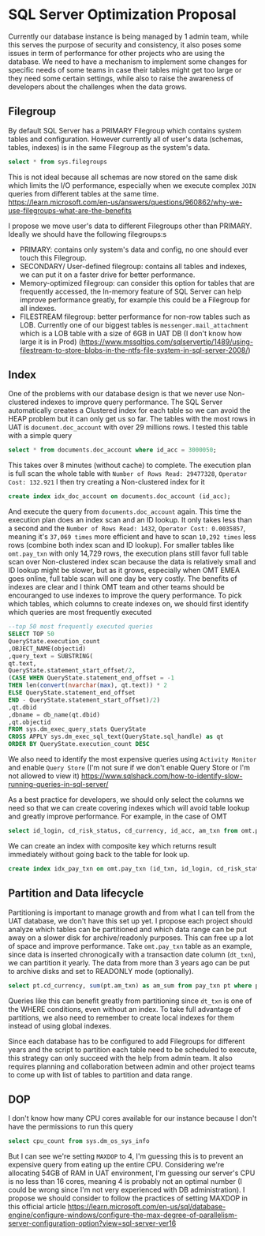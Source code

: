 # SQL Server Optimization Proposal

Currently our database instance is being managed by 1 admin team, while this serves the purpose of security and consistency, it also poses some issues in term of performance for other projects who are using the database. We need to have a mechanism to implement some changes for specific needs of some teams in case their tables might get too large or they need some certain settings, while also to raise the awareness of developers about the challenges when the data grows.

## Filegroup 
By default SQL Server has a PRIMARY Filegroup which contains system tables and configuration. However currently all of user's data (schemas, tables, indexes) is in the same Filegroup as the system's data.
```sql
select * from sys.filegroups
```

This is not ideal because all schemas are now stored on the same disk which limits the I/O performance, especially when we execute complex `JOIN` queries from different tables at the same time.
https://learn.microsoft.com/en-us/answers/questions/960862/why-we-use-filegroups-what-are-the-benefits

I propose we move user's data to different Filegroups other than PRIMARY. Ideally we should have the following filegroups:s
- PRIMARY: contains only system's data and config, no one should ever touch this Filegroup. 
- SECONDARY/ User-defined filegroup: contains all tables and indexes, we can put it on a faster drive for better performance.
- Memory-optimized filegroup: can consider this option for tables that are frequently accessed, the In-memory feature of SQL Server can help improve performance greatly, for example this could be a Filegroup for all indexes.
- FILESTREAM filegroup: better performance for non-row tables such as LOB. Currently one of our biggest tables is `messenger.mail_attachment` which is a LOB table with a size of 6GB in UAT DB (I don't know how large it is in Prod) (https://www.mssqltips.com/sqlservertip/1489/using-filestream-to-store-blobs-in-the-ntfs-file-system-in-sql-server-2008/)


## Index
One of the problems with our database design is that we never use Non-clustered indexes to improve query performance. The SQL Server automatically creates a Clustered index for each table so we can avoid the HEAP problem but it can only get us so far.
The tables with the most rows in UAT is `document.doc_account` with over 29 millions rows. I tested this table with a simple query
```sql
select * from documents.doc_account where id_acc = 3000050;
```
This takes over 8 minutes (without cache) to complete. The execution plan is full scan the whole table with `Number of Rows Read: 29477328`, `Operator Cost: 132.921`
I then try creating a Non-clustered index for it 
```sql
create index idx_doc_account on documents.doc_account (id_acc);
```
And execute the query from `documents.doc_account` again. This time the execution plan does an index scan and an ID lookup. It only takes less than a second and the `Number of Rows Read: 1432`, `Operator Cost: 0.0035857`, meaning it's `37,069 times` more efficient and have to scan `10,292 times` less rows (combine both index scan and ID lookup).
For smaller tables like `omt.pay_txn` with only 14,729 rows, the execution plans still favor full table scan over Non-clustered index scan because the data is relatively small and ID lookup might be slower, but as it grows, especially when OMT EMEA goes online, full table scan will one day be very costly.
The benefits of indexes are clear and I think OMT team and other teams should be encouranged to use indexes to improve the query performance. 
To pick which tables, which columns to create indexes on, we should first identify which queries are most frequently executed
```sql
--top 50 most frequently executed queries
SELECT TOP 50
QueryState.execution_count
,OBJECT_NAME(objectid)
,query_text = SUBSTRING(
qt.text,
QueryState.statement_start_offset/2,
(CASE WHEN QueryState.statement_end_offset = -1
THEN len(convert(nvarchar(max), qt.text)) * 2
ELSE QueryState.statement_end_offset
END - QueryState.statement_start_offset)/2)
,qt.dbid
,dbname = db_name(qt.dbid)
,qt.objectid
FROM sys.dm_exec_query_stats QueryState
CROSS APPLY sys.dm_exec_sql_text(QueryState.sql_handle) as qt
ORDER BY QueryState.execution_count DESC
```
We also need to identify the most expensive queries using `Activity Monitor` and enable `Query Store` (I'm not sure if we don't enable Query Store or I'm not allowed to view it)
https://www.sqlshack.com/how-to-identify-slow-running-queries-in-sql-server/

As a best practice for developers, we should only select the columns we need so that we can create covering indexes which will avoid table lookup and greatly improve performance. For example, in the case of OMT
```sql
select id_login, cd_risk_status, cd_currency, id_acc, am_txn from omt.pay_txn where id_txn = :id_txn
```
We can create an index with composite key which returns result immediately without going back to the table for look up.
```sql
create index idx_pay_txn on omt.pay_txn (id_txn, id_login, cd_risk_status, cd_currency, id_acc, am_txn)
```

## Partition and Data lifecycle
Partitioning is important to manage growth and from what I can tell from the UAT database, we don't have this set up yet. I propose each project should analyze which tables can be partitioned and which data range can be put away on a slower disk for archive/readonly purposes. This can free up a lot of space and improve performance.
Take `omt.pay_txn` table as an example, since data is inserted chronogically with a transaction date column (`dt_txn`), we can partition it yearly. The data from more than 3 years ago can be put to archive disks and set to READONLY mode (optionally). 
```sql
select pt.cd_currency, sum(pt.am_txn) as am_sum from pay_txn pt where pt.id_login = (:id_login) and datediff(dd, GetDate(), pt.dt_txn) = 0 and (pt.cd_txn_type <> 'B' or (pt.cd_txn_type = 'B' and pt.is_cross_spn = 'Y')) group by pt.cd_currency
```
Queries like this can benefit greatly from partitioning since `dt_txn` is one of the WHERE conditions, even without an index.
To take full advantage of partitions, we also need to remember to create local indexes for them instead of using global indexes.

Since each database has to be configured to add Filegroups for different years and the script to partition each table need to be scheduled to execute, this strategy can only succeed with the help from admin team. It also requires planning and collaboration between admin and other project teams to come up with list of tables to partition and data range.

## DOP
I don't know how many CPU cores available for our instance because I don't have the permissions to run this query
```sql
select cpu_count from sys.dm_os_sys_info
```
But I can see we're setting `MAXDOP` to 4, I'm guessing this is to prevent an expensive query from eating up the entire CPU. Considering we're allocating 54GB of RAM in UAT environment, I'm guessing our server's CPU is no less than 16 cores, meaning 4 is probably not an optimal number (I could be wrong since I'm not very experienced with DB administration). 
I propose we should consider to follow the practices of setting MAXDOP in this official article
https://learn.microsoft.com/en-us/sql/database-engine/configure-windows/configure-the-max-degree-of-parallelism-server-configuration-option?view=sql-server-ver16
